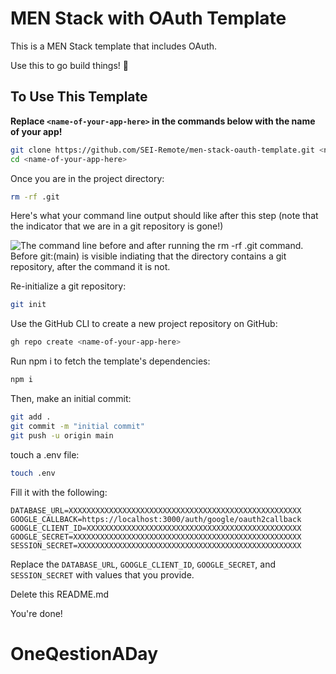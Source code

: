 # MEN Stack with OAuth Template

This is a MEN Stack template that includes OAuth.

Use this to go build things! 🚀

## To Use This Template

__Replace `<name-of-your-app-here>` in the commands below with the name of your app!__

```bash
git clone https://github.com/SEI-Remote/men-stack-oauth-template.git <name-of-your-app-here>
cd <name-of-your-app-here>
```

Once you are in the project directory:

```bash
rm -rf .git
```

Here's what your command line output should like after this step (note that the indicator that we are in a git repository is gone!)

<img src="https://i.imgur.com/L47kNOZ.png" alt="The command line before and after running the rm -rf .git command. Before git:(main) is visible indiating that the directory contains a git repository, after the command it is not.">

Re-initialize a git repository:

```bash
git init
```

Use the GitHub CLI to create a new project repository on GitHub:

```bash
gh repo create <name-of-your-app-here>
```

Run npm i to fetch the template's dependencies:

```bash
npm i
```

Then, make an initial commit:

```bash
git add .
git commit -m "initial commit"
git push -u origin main
```

touch a .env file:

```bash
touch .env
```

Fill it with the following:

```
DATABASE_URL=XXXXXXXXXXXXXXXXXXXXXXXXXXXXXXXXXXXXXXXXXXXXXXXXXXXX
GOOGLE_CALLBACK=https://localhost:3000/auth/google/oauth2callback
GOOGLE_CLIENT_ID=XXXXXXXXXXXXXXXXXXXXXXXXXXXXXXXXXXXXXXXXXXXXXXXX
GOOGLE_SECRET=XXXXXXXXXXXXXXXXXXXXXXXXXXXXXXXXXXXXXXXXXXXXXXXXXXX
SESSION_SECRET=XXXXXXXXXXXXXXXXXXXXXXXXXXXXXXXXXXXXXXXXXXXXXXXXXX
```

Replace the `DATABASE_URL`, `GOOGLE_CLIENT_ID`, `GOOGLE_SECRET`, and `SESSION_SECRET` with values that you provide.

Delete this README.md

You're done!
# OneQestionADay
